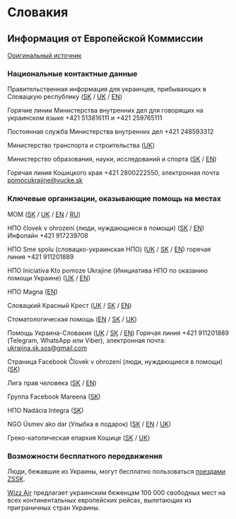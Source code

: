 # Словакия

## Информация от Европейской Коммиссии

[Оригинальный источник](https://ec.europa.eu/info/strategy/priorities-2019-2024/stronger-europe-world/eu-solidarity-ukraine/eu-assistance-ukraine/information-people-fleeing-war-ukraine_ru)

### Национальные контактные данные

Правительственная информация для украинцев, прибывающих в Словацкую республику ([SK](https://ua.gov.sk/sk.html?csrt=8918819930045023225) / [UK](https://ua.gov.sk/?csrt=8918819930045023225) / [EN](https://ua.gov.sk/en.html))

Горячие линии Министерства внутренних дел для говорящих на украинском языке +421 513816111 и +421 259765111

Постоянная служба Министерства внутренних дел +421 248593312

Министерство транспорта и строительства ([UK](https://pomocpreukrajinu.sk/))

Министерство образования, науки, исследований и спорта ([SK](https://www.minedu.sk/29993-sk/situacia-na-ukrajine/) / [EN](https://www.minedu.sk/about-the-ministry/))

Горячая линия Кошицкого края +421 2800222550, электронная почта pomocukrajine@vucke.sk

### Ключевые организации, оказывающие помощь на местах

МОМ ([SK](https://www.mic.iom.sk/sk/novinky/757-info-ukrajina.html) / [UK](https://www.mic.iom.sk/sk/novinky/760-informatsiya-ukrayina.html) / [EN](https://www.mic.iom.sk/en/news/758-info-ukraine.html) / [RU](https://www.mic.iom.sk/ru/2015-02-03-14-35-35/759-info-situacija-v-ukraine.html))

НПО človek v ohrození (люди, нуждающиеся в помощи) ([SK](https://clovekvohrozeni.sk/) / [EN](https://clovekvohrozeni.sk/help-to-ukraine/)) Инфолайн +421 917239708

НПО Sme spolu (словацко-украинская НПО) ([UK](https://smespolu.org/ua/%d0%b4%d1%96%d1%8f%d0%bb%d1%8c%d0%bd%d1%96%d1%81%d1%82%d1%8c/%d0%b4%d0%be%d0%bf%d0%be%d0%bc%d0%be%d0%b3%d0%b0-%d0%b6%d0%b5%d1%80%d1%82%d0%b2%d0%b0%d0%bc-%d0%b2%d0%be%d0%b9%d0%bd%d0%b8-%d0%b2-%d1%83%d0%ba%d1%80%d0%b0%d1%97%d0%bd%d1%96/) / [SK](https://smespolu.org/aktivity/pomoc-obetiam-vojny-na-ukrajine/) / [EN](https://smespolu.org/en/activities/helping-victims-of-the-war-in-ukraine/)) горячая линия +421 911201889

НПО Iniciativa Kto pomoze Ukrajine (Инициатива НПО по оказанию помощи Украине) ([UK](https://www.helpukraine.sk/ua/) / [EN](https://www.helpukraine.sk/))

НПО Magna ([EN](https://www.magna.org/en/news/we-distribute-medical-aid/))

Словацкий Красный Крест ([UK](https://redcross.sk/ukraine-info-ua/) / [SK](https://redcross.sk/ukraine-info-sk/) / [EN](https://redcross.sk/ukraine-info-sk/))

Стоматологическая помощь ([EN](https://www.stomatolog.help/?fbclid=IwAR1SLeIdIKICkw34vqlxzJcncjWcpHoAx21cXAO8PW4v-iIhGkBMkcvgsc8) / [SK](https://www.stomatolog.help/sk) / [UK](https://www.stomatolog.help/ua))

Помощь Украина-Словакия ([UK](https://smespolu.org/ua/) / [SK](https://smespolu.org/) / [EN](https://smespolu.org/en/)) Горячая линия +421 911201889 (Telegram, WhatsApp или Viber), электронная почта: ukrajina.sk.sos@gmail.com

Страница Facebook Človek v ohrození (люди, нуждающиеся в помощи) ([SK](https://www.facebook.com/clovekvohrozeni))

Лига прав человека ([SK](https://www.hrl.sk/sk) / [EN](https://www.hrl.sk/en/migration-info/online-legal-aid))

Группа Facebook Mareena ([SK](https://www.facebook.com/mareena.sk))

НПО Nadácia Integra ([SK](https://integra.sk/kampane/kriza-na-ukrajine/))

NGO Úsmev ako dar (Улыбка в подарок) ([SK](https://www.usmev.sk/susedska-pomoc-ukrajine/) / [EN](https://www.usmev.sk/helping-our-neighbor-ukraine/) / [UK](https://www.usmev.sk/ua/))

Греко-католическая епархия Кошице ([SK](https://pomahameukrajine.grkatke.sk/) / [UK](https://pomahameukrajine.grkatke.sk/%D0%BC%D0%B8-%D0%B4%D0%BE%D0%BF%D0%BE%D0%BC%D0%B0%D0%B3%D0%B0%D1%94%D0%BC%D0%BE-%D0%B2%D0%B0%D0%BC))

### Возможности бесплатного передвижения

Люди, бежавшие из Украины, могут бесплатно пользоваться [поездами ZSSK](https://www.zssk.sk/ukrajina/).

[Wizz Air](https://wizzair.com/#/rescue) предлагает украинским беженцам 100 000 свободных мест на всех континентальных европейских рейсах, вылетающих из приграничных стран Украины.
